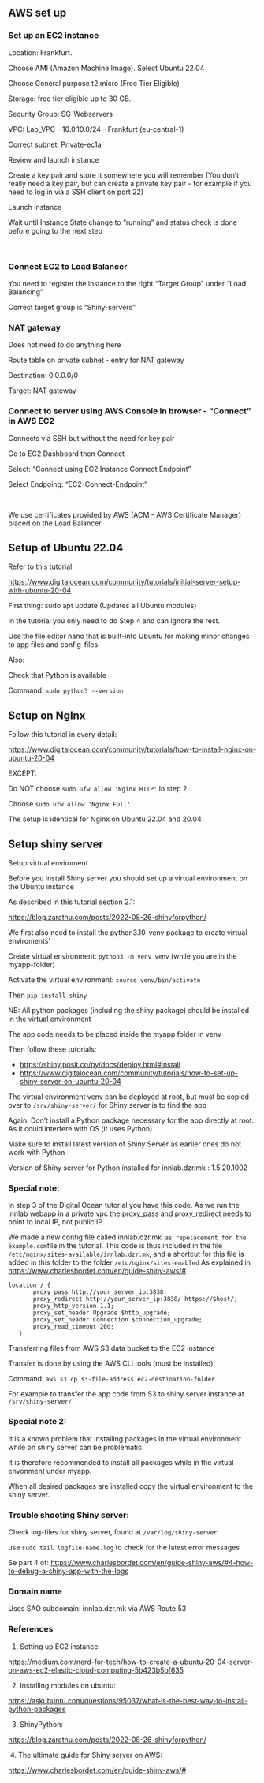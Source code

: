 ## AWS set up

### Set up an EC2 instance  

Location: Frankfurt.

Choose AMI (Amazon Machine Image). Select Ubuntu 22.04

Choose General purpose t2.micro (Free Tier Eligible)

Storage: free tier eligible up to 30 GB.

Security Group: SG-Webservers

VPC: Lab_VPC - 10.0.10.0/24 - Frankfurt (eu-central-1)

Correct subnet: Private-ec1a

Review and launch instance

Create a key pair and store it somewhere you will remember (You don’t really need a key pair, but can create a private key pair - for example if you need to log in via a SSH client on port 22)

Launch instance

Wait until Instance State change to “running” and status check is done before going to the next step

 

### Connect EC2 to Load Balancer

You need to register the instance to the right “Target Group” under “Load Balancing”

Correct target group is “Shiny-servers”



### NAT gateway

Does not need to do anything here

Route table on private subnet - entry for NAT gateway 

Destination: 0.0.0.0/0

Target: NAT gateway



### Connect to server using AWS Console in browser - “Connect” in AWS EC2

Connects via SSH but without the need for key pair

Go to EC2 Dashboard then Connect

Select: “Connect using EC2 Instance Connect Endpoint”

Select Endpoing: “EC2-Connect-Endpoint”

 

We use certificates provided by AWS (ACM - AWS Certificate Manager) placed on the Load Balancer


## Setup of Ubuntu 22.04

Refer to this tutorial:

https://www.digitalocean.com/community/tutorials/initial-server-setup-with-ubuntu-20-04 

First thing: sudo apt update (Updates all Ubuntu modules)

In the tutorial you only need to do Step 4 and can ignore the rest.



Use the file editor nano that is built-into Ubuntu for making minor changes to app files and config-files.

 

Also:

Check that Python is available

Command: `sudo python3 --version`


## Setup on NgInx

Follow this tutorial in every detail:

https://www.digitalocean.com/community/tutorials/how-to-install-nginx-on-ubuntu-20-04 

EXCEPT:

Do NOT choose `sudo ufw allow 'Nginx HTTP'` in step 2

Choose `sudo ufw allow 'Nginx Full'`

The setup is identical for Nginx on Ubuntu 22.04 and 20.04



## Setup shiny server

Setup virtual enviroment

Before you install Shiny server you should set up a virtual environment on the Ubuntu instance

As described in this tutorial section 2.1:

https://blog.zarathu.com/posts/2022-08-26-shinyforpython/ 



We first also need to install the python3.10-venv package to create virtual enviroments'



Create virtual environment: `python3 -m venv venv` (while you are in the myapp-folder)

Activate the virtual environment: `source venv/bin/activate`

Then `pip install shiny`



NB: All python packages (including the shiny package) should be installed in the virtual environment

The app code needs to be placed inside the myapp folder in venv



Then follow these tutorials:
- https://shiny.posit.co/py/docs/deploy.html#install
- https://www.digitalocean.com/community/tutorials/how-to-set-up-shiny-server-on-ubuntu-20-04

 



The virtual environment venv can be deployed at root, but must be copied over to `/srv/shiny-server/` for Shiny server is to find the app



Again: Don’t install a Python package necessary for the app directly at root. As it could interfere with OS (it uses Python)

Make sure to install latest version of Shiny Server as earlier ones do not work with Python

Version of Shiny server for Python installed for innlab.dzr.mk : 1.5.20.1002



### Special note:

In step 3 of the Digital Ocean tutorial you have this code. As we run the innlab webapp in a private vpc the proxy_pass and proxy_redirect  needs to point to local IP, not public IP.

We made a new config file called ìnnlab.dzr.mk` as repelacement for the èxample.com`file in the tutorial.
This code is thus included in the file `/etc/nginx/sites-available/innlab.dzr.mk`, and a shortcut for this file is added in this folder to the folder `/etc/nginx/sites-enabled`
As explained in https://www.charlesbordet.com/en/guide-shiny-aws/#


```
location / {
       proxy_pass http://your_server_ip:3838;
       proxy_redirect http://your_server_ip:3838/ https://$host/;
       proxy_http_version 1.1;
       proxy_set_header Upgrade $http_upgrade;
       proxy_set_header Connection $connection_upgrade;
       proxy_read_timeout 20d;
   }
```



Transferring files from AWS S3 data bucket to the EC2 instance

Transfer is done by using the AWS CLI tools (must be installed): 

 

Command: `aws s3 cp s3-file-address ec2-destination-folder`

For example to transfer the app code from S3 to shiny server instance at `/srv/shiny-server/`



### Special note 2:

It is a known problem that installing packages in the virtual environment while on shiny server can be problematic. 

It is therefore recommended to install all packages while in the virtual envonment under myapp. 

When all desired packages are installed copy the virtual environment to the shiny server.



### Trouble shooting Shiny server:

Check log-files for shiny server, found at `/var/log/shiny-server`

use `sudo tail logfile-name.log` to check for the latest error messages

Se part 4 of:
https://www.charlesbordet.com/en/guide-shiny-aws/#4-how-to-debug-a-shiny-app-with-the-logs 



### Domain name

Uses SAO subdomain: innlab.dzr.mk via AWS Route 53



### References

1. Setting up EC2 instance: 

https://medium.com/nerd-for-tech/how-to-create-a-ubuntu-20-04-server-on-aws-ec2-elastic-cloud-computing-5b423b5bf635 

2. Installing modules on ubuntu: 

https://askubuntu.com/questions/95037/what-is-the-best-way-to-install-python-packages 

3. ShinyPython: 

https://blog.zarathu.com/posts/2022-08-26-shinyforpython/ 

 4. The ultimate guide for Shiny server on AWS:

https://www.charlesbordet.com/en/guide-shiny-aws/#
